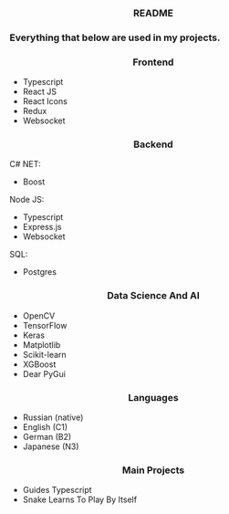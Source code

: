<!-- Improved compatibility of back to top link: See: https://github.com/othneildrew/Best-README-Template/pull/73 -->
<a id="readme-top"></a>



<!-- PROJECT LOGO -->
<br />
<div align="center">
  <h3 align="center">README</h3>
</div>



### Everything that below are used in my projects.

<h3 align="center">Frontend</h3>

* Typescript
* React JS
* React Icons
* Redux
* Websocket

<h3 align="center">Backend</h3>

C# NET:
* Boost

Node JS:
* Typescript
* Express.js
* Websocket

SQL:
* Postgres

<h3 align='center'>Data Science And AI</h3>

* OpenCV
* TensorFlow
* Keras
* Matplotlib
* Scikit-learn
* XGBoost
* Dear PyGui

<h3 align='center'>Languages</h3>

* Russian (native)
* English (C1)
* German (B2)
* Japanese (N3)

<h3 align='center'>Main Projects</h3>

* Guides Typescript
* Snake Learns To Play By Itself





